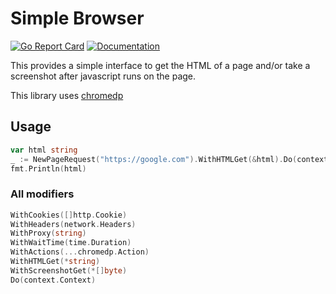 # Simple Browser

[![Go Report Card](https://goreportcard.com/badge/github.com/vertoforce/simplebrowser)](https://goreportcard.com/report/github.com/vertoforce/simplebrowser)
[![Documentation](https://godoc.org/github.com/vertoforce/simplebrowser?status.svg)](https://godoc.org/github.com/vertoforce/simplebrowser)

This provides a simple interface to get the HTML of a page and/or take a screenshot after javascript runs on the page.

This library uses [chromedp](https://github.com/chromedp/chromedp)

## Usage

```go
var html string
_ := NewPageRequest("https://google.com").WithHTMLGet(&html).Do(context.Background())
fmt.Println(html)
```

### All modifiers

```go
WithCookies([]http.Cookie)
WithHeaders(network.Headers)
WithProxy(string)
WithWaitTime(time.Duration)
WithActions(...chromedp.Action)
WithHTMLGet(*string)
WithScreenshotGet(*[]byte)
Do(context.Context)
```

